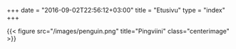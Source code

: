 +++
date = "2016-09-02T22:56:12+03:00"
title = "Etusivu"
type = "index"
+++

{{< figure src="/images/penguin.png" title="Pingviini" class="centerimage" >}}


